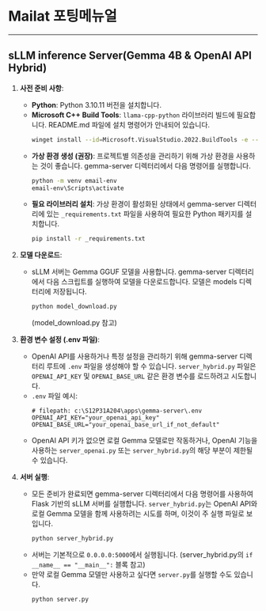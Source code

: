 # Mailat 포팅메뉴얼
---

## sLLM inference Server(Gemma 4B & OpenAI API Hybrid)

1.  **사전 준비 사항**:
    *   **Python**: Python 3.10.11 버전을 설치합니다.
    *   **Microsoft C++ Build Tools**: `llama-cpp-python` 라이브러리 빌드에 필요합니다. README.md 파일에 설치 명령어가 안내되어 있습니다.
        ```bash
        winget install --id=Microsoft.VisualStudio.2022.BuildTools -e --override "--wait --quiet --norestart --add Microsoft.VisualStudio.Workload.VCTools --includeRecommended"
        ```
    *   **가상 환경 생성 (권장)**: 프로젝트별 의존성을 관리하기 위해 가상 환경을 사용하는 것이 좋습니다. gemma-server 디렉터리에서 다음 명령어를 실행합니다.
        ```bash
        python -m venv email-env
        email-env\Scripts\activate
        ```
    *   **필요 라이브러리 설치**: 가상 환경이 활성화된 상태에서 gemma-server 디렉터리에 있는 `_requirements.txt` 파일을 사용하여 필요한 Python 패키지를 설치합니다.
        ```bash
        pip install -r _requirements.txt
        ```

2.  **모델 다운로드**:
    *   sLLM 서버는 Gemma GGUF 모델을 사용합니다. gemma-server 디렉터리에서 다음 스크립트를 실행하여 모델을 다운로드합니다. 모델은 models 디렉터리에 저장됩니다.
        ```bash
        python model_download.py
        ```
        (model_download.py 참고)

3.  **환경 변수 설정 (.env 파일)**:
    *   OpenAI API를 사용하거나 특정 설정을 관리하기 위해 gemma-server 디렉터리 루트에 `.env` 파일을 생성해야 할 수 있습니다. `server_hybrid.py` 파일은 `OPENAI_API_KEY` 및 `OPENAI_BASE_URL` 같은 환경 변수를 로드하려고 시도합니다.
    *   `.env` 파일 예시:
        ```env
        # filepath: c:\S12P31A204\apps\gemma-server\.env
        OPENAI_API_KEY="your_openai_api_key"
        OPENAI_BASE_URL="your_openai_base_url_if_not_default"
        ```
    *   OpenAI API 키가 없으면 로컬 Gemma 모델로만 작동하거나, OpenAI 기능을 사용하는 `server_openai.py` 또는 `server_hybrid.py`의 해당 부분이 제한될 수 있습니다.

4.  **서버 실행**:
    *   모든 준비가 완료되면 gemma-server 디렉터리에서 다음 명령어를 사용하여 Flask 기반의 sLLM 서버를 실행합니다. `server_hybrid.py`는 OpenAI API와 로컬 Gemma 모델을 함께 사용하려는 시도를 하며, 이것이 주 실행 파일로 보입니다.
        ```bash
        python server_hybrid.py
        ```
    *   서버는 기본적으로 `0.0.0.0:5000`에서 실행됩니다. (server_hybrid.py의 `if __name__ == "__main__":` 블록 참고)
    *   만약 로컬 Gemma 모델만 사용하고 싶다면 `server.py`를 실행할 수도 있습니다.
        ```bash
        python server.py
        ```
